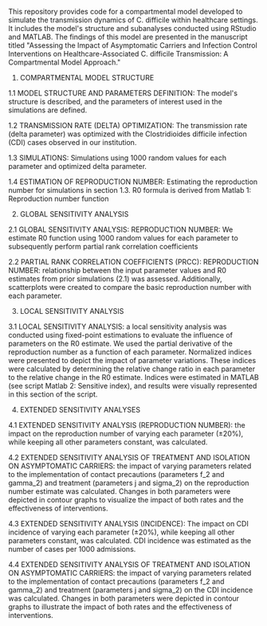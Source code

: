 This repository provides code for a compartmental model developed to simulate the transmission dynamics of C. difficile within healthcare settings. It includes the model's structure and subanalyses conducted using RStudio and MATLAB. The findings of this model are presented in the manuscript titled "Assessing the Impact of Asymptomatic Carriers and Infection Control Interventions on Healthcare-Associated C. difficile Transmission: A Compartmental Model Approach."

1. COMPARTMENTAL MODEL STRUCTURE

1.1 MODEL STRUCTURE AND PARAMETERS DEFINITION: The model's structure is described, and the parameters of interest used in the simulations are defined.

1.2 TRANSMISSION RATE (DELTA) OPTIMIZATION: The transmission rate (delta parameter) was optimized with the Clostridioides difficile infection (CDI) cases observed in our institution.

1.3 SIMULATIONS: Simulations using 1000 random values for each parameter and optimized delta parameter.

1.4 ESTIMATION OF REPRODUCTION NUMBER: Estimating the reproduction number for simulations in section 1.3. R0 formula is derived from Matlab 1: Reproduction number function

2. GLOBAL SENSITIVITY ANALYSIS

2.1 GLOBAL SENSITIVITY ANALYSIS: REPRODUCTION NUMBER: We estimate R0 function using 1000 random values for each parameter to subsequently perform partial rank correlation coefficients

2.2 PARTIAL RANK CORRELATION COEFFICIENTS (PRCC): REPRODUCTION NUMBER:  relationship between the input parameter values and R0 estimates from prior simulations (2.1) was assessed. Additionally, scatterplots were created to compare the basic reproduction number with each parameter.

3. LOCAL SENSITIVITY ANALYSIS
 
3.1 LOCAL SENSITIVITY ANALYSIS: a local sensitivity analysis was conducted using fixed-point estimations to evaluate the influence of parameters on the R0 estimate. We used the partial derivative of the reproduction number as a function of each parameter. Normalized indices were presented to depict the impact of parameter variations. These indices were calculated by determining the relative change ratio in each parameter to the relative change in the R0 estimate. Indices were estimated in MATLAB (see script Matlab 2: Sensitive index), and results were visually represented in this section of the script.

4. EXTENDED SENSITIVITY ANALYSES
 
4.1 EXTENDED SENSITIVITY ANALYSIS (REPRODUCTION NUMBER): the impact on the reproduction number of varying each parameter (±20%), while keeping all other parameters constant, was calculated.

4.2 EXTENDED SENSITIVITY ANALYSIS OF TREATMENT AND ISOLATION ON ASYMPTOMATIC CARRIERS: the impact of varying parameters related to the implementation of contact precautions (parameters f_2 and gamma_2) and treatment (parameters j and sigma_2) on the reproduction number estimate was calculated. Changes in both parameters were depicted in contour graphs to visualize the impact of both rates and the effectiveness of interventions.
   
4.3 EXTENDED SENSITIVITY ANALYSIS (INCIDENCE): The impact on CDI incidence of varying each parameter (±20%), while keeping all other parameters constant, was calculated. CDI incidence was estimated as the number of cases per 1000 admissions.

4.4 EXTENDED SENSITIVITY ANALYSIS OF TREATMENT AND ISOLATION ON ASYMPTOMATIC CARRIERS: the impact of varying parameters related to the implementation of contact precautions (parameters f_2 and gamma_2) and treatment (parameters j and sigma_2) on the CDI incidence was calculated. Changes in both parameters were depicted in contour graphs to illustrate the impact of both rates and the effectiveness of interventions.


